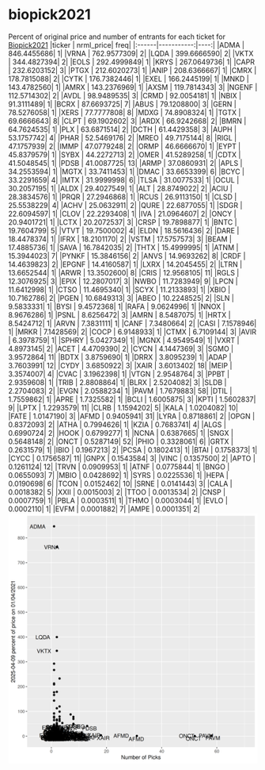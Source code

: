 # biopick2021
Percent of original price and number of entrants for each ticket for [Biopick2021](https://twitter.com/hashtag/Biopick2021)
|ticker |  nrml_price| freq|
|:------|-----------:|----:|
|ADMA   | 846.4455686|    1|
|VRNA   | 762.9577309|    2|
|LQDA   | 399.6666590|    2|
|VKTX   | 344.4827394|    2|
|EOLS   | 292.4999849|    1|
|KRYS   | 267.0649736|    1|
|CAPR   | 232.6203152|    3|
|PTGX   | 212.6020273|    1|
|ANIP   | 208.6366667|    1|
|CMRX   | 178.7815088|    2|
|CYTK   | 176.7382446|    1|
|EXEL   | 166.2445199|    1|
|MNKD   | 143.4782560|    1|
|AMRX   | 143.2376969|    1|
|AXSM   | 119.7814343|    3|
|NGENF  | 112.5714302|    2|
|AVDL   |  98.9489535|    3|
|CRMD   |  92.0054181|    1|
|NBIX   |  91.3111489|    1|
|BCRX   |  87.6693725|    7|
|ABUS   |  79.1208800|    3|
|GERN   |  78.5276058|    1|
|XERS   |  77.7777808|    8|
|MDXG   |  74.8908324|    1|
|TGTX   |  69.6666643|    8|
|CLPT   |  69.1902602|    3|
|ARDX   |  66.9242668|    2|
|BMRN   |  64.7624535|    1|
|PLX    |  63.6871514|    2|
|DCTH   |  61.4429358|    3|
|AUPH   |  53.1757742|    4|
|PHAR   |  52.5469176|    2|
|MREO   |  49.7175144|    8|
|RIGL   |  47.1757939|    2|
|IMMP   |  47.0779248|    2|
|ORMP   |  46.6666670|    1|
|EYPT   |  45.8379579|    1|
|SYBX   |  44.2272713|    2|
|OMER   |  41.5289258|    1|
|CDTX   |  41.5048545|    1|
|PDSB   |  41.0087725|   13|
|ARMP   |  37.0860931|    2|
|APLS   |  34.2553594|    1|
|MGTX   |  33.7411453|    1|
|DMAC   |  33.6653399|    6|
|BCYC   |  33.2291659|    4|
|IMTX   |  31.9999998|    6|
|TLSA   |  31.0077533|    1|
|OCUL   |  30.2057195|    1|
|ALDX   |  29.4027549|    1|
|ALT    |  28.8749022|    2|
|ACIU   |  28.3834576|    1|
|PRQR   |  27.2946868|    1|
|RCUS   |  26.9113150|    1|
|CLSD   |  25.5538229|    4|
|ACHV   |  25.0632911|    2|
|QURE   |  22.6877055|    1|
|SDGR   |  22.6094597|    1|
|CLOV   |  22.2293408|    1|
|IVA    |  21.0964607|    2|
|ONCY   |  20.9401721|    1|
|LCTX   |  20.2072537|    3|
|CRSP   |  19.7898877|    1|
|BNTC   |  19.7604799|    5|
|VTVT   |  19.7500002|    4|
|ELDN   |  18.5616436|    2|
|DARE   |  18.4478374|    1|
|IFRX   |  18.2101170|    2|
|VSTM   |  17.5757573|    3|
|BEAM   |  17.4885736|    1|
|SAVA   |  16.7842035|    2|
|THTX   |  15.4999995|    1|
|ATNM   |  15.3944023|    7|
|PYNKF  |  15.3846156|    2|
|ANVS   |  14.9693262|    8|
|CRDF   |  14.4639823|    2|
|EPGNF  |  14.4160587|    1|
|LXRX   |  14.2045455|    2|
|LTRN   |  13.6652544|    1|
|ARWR   |  13.3502600|    8|
|CRIS   |  12.9568105|   11|
|RGLS   |  12.3076925|    3|
|EPIX   |  12.2807017|    3|
|NWBO   |  11.7283949|    9|
|LPCN   |  11.6412998|    1|
|CTSO   |  11.4695340|    1|
|SCYX   |  11.2133893|    1|
|XBIO   |  10.7162786|    2|
|PGEN   |  10.6849313|    3|
|ABEO   |  10.2248525|    2|
|SLN    |   9.5833331|    1|
|BYSI   |   9.4572368|    1|
|RAFA   |   9.0624996|    1|
|NNOX   |   8.9676286|    1|
|PSNL   |   8.6256472|    3|
|AMRN   |   8.5487075|    1|
|HRTX   |   8.5424712|    1|
|ARVN   |   7.3831111|    1|
|CANF   |   7.3480664|    2|
|CASI   |   7.1578946|    1|
|MRKR   |   7.1428569|    2|
|COCP   |   6.9148933|    1|
|CTMX   |   6.7109144|    3|
|AVIR   |   6.3978759|    1|
|SPHRY  |   5.0427349|    1|
|MGNX   |   4.9549549|    1|
|VXRT   |   4.8973145|    2|
|ACET   |   4.4709390|    2|
|CYCN   |   4.1447369|    3|
|SGMO   |   3.9572864|   11|
|BDTX   |   3.8759690|    1|
|DRRX   |   3.8095239|    1|
|ADAP   |   3.7603991|   12|
|CYDY   |   3.6850922|    3|
|XAIR   |   3.6013402|   18|
|MEIP   |   3.3574007|    4|
|CVAC   |   3.1962398|    1|
|VTGN   |   2.9548764|    3|
|PPBT   |   2.9359608|    1|
|TRIB   |   2.8808864|    1|
|BLRX   |   2.5204082|    3|
|SLDB   |   2.2704083|    2|
|EVGN   |   2.0588234|    1|
|PAVM   |   1.7679883|   58|
|DTIL   |   1.7559862|    1|
|APRE   |   1.7325582|    1|
|BCLI   |   1.6005875|    3|
|KPTI   |   1.5602837|    9|
|LPTX   |   1.2293579|   11|
|CLRB   |   1.1594202|    5|
|KALA   |   1.0204082|   10|
|FATE   |   1.0147190|    3|
|AFMD   |   0.9405941|   31|
|LYRA   |   0.8718861|    2|
|OPGN   |   0.8372093|    2|
|ATHA   |   0.7994626|    1|
|KZIA   |   0.7683741|    4|
|ALGS   |   0.6990724|    2|
|HOOK   |   0.6799277|    1|
|NCNA   |   0.6387665|    1|
|SNGX   |   0.5648148|    2|
|ONCT   |   0.5287149|   52|
|PHIO   |   0.3328061|    6|
|GRTX   |   0.2631579|    1|
|IBIO   |   0.1967213|    2|
|PCSA   |   0.1802413|    1|
|BTAI   |   0.1758373|    1|
|CYCC   |   0.1756587|   11|
|GNPX   |   0.1543584|    3|
|VINC   |   0.1357500|    2|
|APTO   |   0.1261124|   12|
|TRVN   |   0.0909953|    1|
|ATNF   |   0.0775844|    1|
|BNGO   |   0.0655093|    7|
|MBIO   |   0.0428692|    1|
|SYRS   |   0.0225536|    1|
|HEPA   |   0.0190698|    6|
|TCON   |   0.0152462|   10|
|SRNE   |   0.0141443|    3|
|CALA   |   0.0018382|    5|
|XXII   |   0.0015003|    2|
|TTOO   |   0.0013534|    2|
|CNSP   |   0.0007759|    1|
|PBLA   |   0.0003511|    1|
|THMO   |   0.0003044|    1|
|EVLO   |   0.0002110|    1|
|EVFM   |   0.0001882|    7|
|AMPE   |   0.0001351|    2|
![retvspicks](biopicks.png?raw=true)

